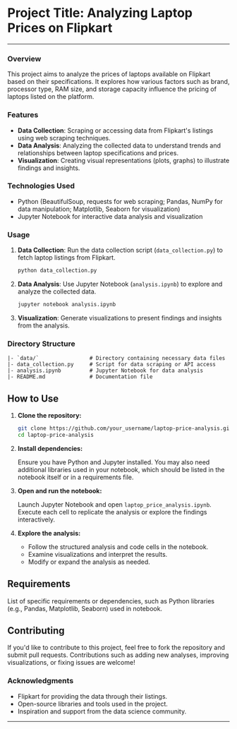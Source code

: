 # **Project Title: Analyzing Laptop Prices on Flipkart**

---

### Overview

This project aims to analyze the prices of laptops available on Flipkart based on their specifications. It explores how various factors such as brand, processor type, RAM size, and storage capacity influence the pricing of laptops listed on the platform.

### Features

- **Data Collection**: Scraping or accessing data from Flipkart's listings using web scraping techniques.
- **Data Analysis**: Analyzing the collected data to understand trends and relationships between laptop specifications and prices.
- **Visualization**: Creating visual representations (plots, graphs) to illustrate findings and insights.

### Technologies Used

- Python (BeautifulSoup, requests for web scraping; Pandas, NumPy for data manipulation; Matplotlib, Seaborn for visualization)
- Jupyter Notebook for interactive data analysis and visualization


### Usage

1. **Data Collection**: Run the data collection script (`data_collection.py`) to fetch laptop listings from Flipkart.
   
   ```bash
   python data_collection.py
   ```

2. **Data Analysis**: Use Jupyter Notebook (`analysis.ipynb`) to explore and analyze the collected data.

   ```bash
   jupyter notebook analysis.ipynb
   ```

3. **Visualization**: Generate visualizations to present findings and insights from the analysis.

### Directory Structure

```
|- `data/`                # Directory containing necessary data files
|- data_collection.py     # Script for data scraping or API access
|- analysis.ipynb         # Jupyter Notebook for data analysis
|- README.md              # Documentation file

```

## How to Use

1. **Clone the repository:**

   ```bash
   git clone https://github.com/your_username/laptop-price-analysis.git
   cd laptop-price-analysis
   ```

2. **Install dependencies:**

   Ensure you have Python and Jupyter installed. You may also need additional libraries used in your notebook, which should be listed in the notebook itself or in a requirements file.

3. **Open and run the notebook:**

   Launch Jupyter Notebook and open `laptop_price_analysis.ipynb`. Execute each cell to replicate the analysis or explore the findings interactively.

4. **Explore the analysis:**

   - Follow the structured analysis and code cells in the notebook.
   - Examine visualizations and interpret the results.
   - Modify or expand the analysis as needed.

## Requirements

List of specific requirements or dependencies, such as Python libraries (e.g., Pandas, Matplotlib, Seaborn) used in notebook.

## Contributing

If you'd like to contribute to this project, feel free to fork the repository and submit pull requests. Contributions such as adding new analyses, improving visualizations, or fixing issues are welcome!

### Acknowledgments

- Flipkart for providing the data through their listings.
- Open-source libraries and tools used in the project.
- Inspiration and support from the data science community.
  
---
